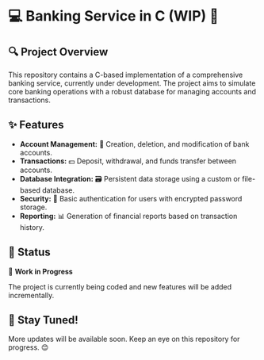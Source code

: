 <h1>💻 Banking Service in C (WIP) 🚀</h1>
<section>
    <h2>🔍 Project Overview</h2>
    <p>This repository contains a C-based implementation of a comprehensive banking service, currently under development. The project aims to simulate core banking operations with a robust database for managing accounts and transactions.</p>
</section>
<section>
    <h2>✨ Features</h2>
    <ul>
        <li><strong>Account Management:</strong> 📂 Creation, deletion, and modification of bank accounts.</li>
        <li><strong>Transactions:</strong> 💵 Deposit, withdrawal, and funds transfer between accounts.</li>
        <li><strong>Database Integration:</strong> 🗃️ Persistent data storage using a custom or file-based database.</li>
        <li><strong>Security:</strong> 🔐 Basic authentication for users with encrypted password storage.</li>
        <li><strong>Reporting:</strong> 📊 Generation of financial reports based on transaction history.</li>
    </ul>
</section>
<section>
    <h2>🚧 Status</h2>
    <p>🚧 <strong>Work in Progress</strong></p>
    <p>The project is currently being coded and new features will be added incrementally.</p>
</section>
<section>
    <h2>🔔 Stay Tuned!</h2>
    <p>More updates will be available soon. Keep an eye on this repository for progress. 😊</p>
    
</section>
